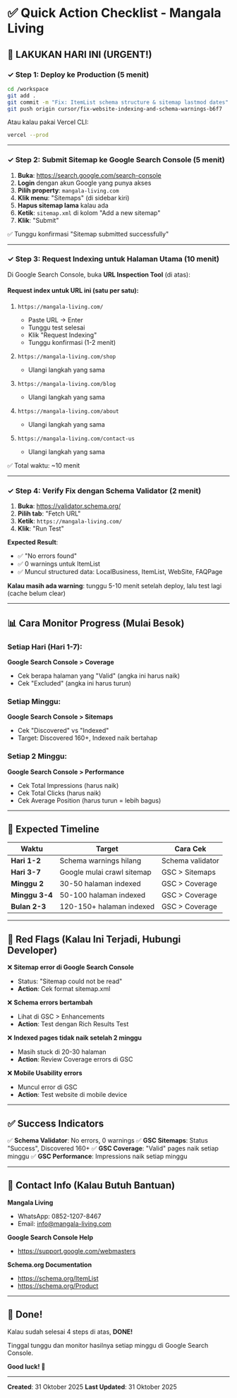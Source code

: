 # ✅ Quick Action Checklist - Mangala Living

## 🚨 LAKUKAN HARI INI (URGENT!)

### ✓ Step 1: Deploy ke Production (5 menit)
```bash
cd /workspace
git add .
git commit -m "Fix: ItemList schema structure & sitemap lastmod dates"
git push origin cursor/fix-website-indexing-and-schema-warnings-b6f7
```

Atau kalau pakai Vercel CLI:
```bash
vercel --prod
```

---

### ✓ Step 2: Submit Sitemap ke Google Search Console (5 menit)

1. **Buka**: https://search.google.com/search-console
2. **Login** dengan akun Google yang punya akses
3. **Pilih property**: `mangala-living.com`
4. **Klik menu**: "Sitemaps" (di sidebar kiri)
5. **Hapus sitemap lama** kalau ada
6. **Ketik**: `sitemap.xml` di kolom "Add a new sitemap"
7. **Klik**: "Submit"

✅ Tunggu konfirmasi "Sitemap submitted successfully"

---

### ✓ Step 3: Request Indexing untuk Halaman Utama (10 menit)

Di Google Search Console, buka **URL Inspection Tool** (di atas):

#### Request index untuk URL ini (satu per satu):

1. `https://mangala-living.com/`
   - Paste URL → Enter
   - Tunggu test selesai
   - Klik "Request Indexing"
   - Tunggu konfirmasi (1-2 menit)

2. `https://mangala-living.com/shop`
   - Ulangi langkah yang sama

3. `https://mangala-living.com/blog`
   - Ulangi langkah yang sama

4. `https://mangala-living.com/about`
   - Ulangi langkah yang sama

5. `https://mangala-living.com/contact-us`
   - Ulangi langkah yang sama

✅ Total waktu: ~10 menit

---

### ✓ Step 4: Verify Fix dengan Schema Validator (2 menit)

1. **Buka**: https://validator.schema.org/
2. **Pilih tab**: "Fetch URL"
3. **Ketik**: `https://mangala-living.com/`
4. **Klik**: "Run Test"

**Expected Result**:
- ✅ "No errors found"
- ✅ 0 warnings untuk ItemList
- ✅ Muncul structured data: LocalBusiness, ItemList, WebSite, FAQPage

**Kalau masih ada warning**: tunggu 5-10 menit setelah deploy, lalu test lagi (cache belum clear)

---

## 📊 Cara Monitor Progress (Mulai Besok)

### Setiap Hari (Hari 1-7):
**Google Search Console > Coverage**
- Cek berapa halaman yang "Valid" (angka ini harus naik)
- Cek "Excluded" (angka ini harus turun)

### Setiap Minggu:
**Google Search Console > Sitemaps**
- Cek "Discovered" vs "Indexed"
- Target: Discovered 160+, Indexed naik bertahap

### Setiap 2 Minggu:
**Google Search Console > Performance**
- Cek Total Impressions (harus naik)
- Cek Total Clicks (harus naik)
- Cek Average Position (harus turun = lebih bagus)

---

## 🎯 Expected Timeline

| Waktu | Target | Cara Cek |
|-------|--------|----------|
| **Hari 1-2** | Schema warnings hilang | Schema validator |
| **Hari 3-7** | Google mulai crawl sitemap | GSC > Sitemaps |
| **Minggu 2** | 30-50 halaman indexed | GSC > Coverage |
| **Minggu 3-4** | 50-100 halaman indexed | GSC > Coverage |
| **Bulan 2-3** | 120-150+ halaman indexed | GSC > Coverage |

---

## 🔴 Red Flags (Kalau Ini Terjadi, Hubungi Developer)

❌ **Sitemap error di Google Search Console**
- Status: "Sitemap could not be read"
- **Action**: Cek format sitemap.xml

❌ **Schema errors bertambah**
- Lihat di GSC > Enhancements
- **Action**: Test dengan Rich Results Test

❌ **Indexed pages tidak naik setelah 2 minggu**
- Masih stuck di 20-30 halaman
- **Action**: Review Coverage errors di GSC

❌ **Mobile Usability errors**
- Muncul error di GSC
- **Action**: Test website di mobile device

---

## ✅ Success Indicators

✅ **Schema Validator**: No errors, 0 warnings
✅ **GSC Sitemaps**: Status "Success", Discovered 160+
✅ **GSC Coverage**: "Valid" pages naik setiap minggu
✅ **GSC Performance**: Impressions naik setiap minggu

---

## 📱 Contact Info (Kalau Butuh Bantuan)

**Mangala Living**
- WhatsApp: 0852-1207-8467
- Email: info@mangala-living.com

**Google Search Console Help**
- https://support.google.com/webmasters

**Schema.org Documentation**
- https://schema.org/ItemList
- https://schema.org/Product

---

## 🎉 Done!

Kalau sudah selesai 4 steps di atas, **DONE!** 

Tinggal tunggu dan monitor hasilnya setiap minggu di Google Search Console.

**Good luck! 🚀**

---

**Created**: 31 Oktober 2025
**Last Updated**: 31 Oktober 2025
